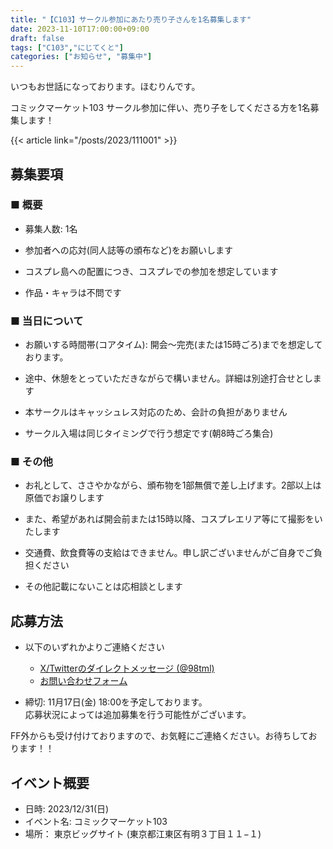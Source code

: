 ```yaml
---
title: "【C103】サークル参加にあたり売り子さんを1名募集します"
date: 2023-11-10T17:00:00+09:00
draft: false
tags: ["C103","にじてくと"]
categories: ["お知らせ", "募集中"]
---
```


いつもお世話になっております。ほむりんです。

コミックマーケット103 サークル参加に伴い、売り子をしてくださる方を1名募集します！

{{< article link="/posts/2023/111001" >}}

## 募集要項

### ■ 概要

- 募集人数: 1名

- 参加者への応対(同人誌等の頒布など)をお願いします

- コスプレ島への配置につき、コスプレでの参加を想定しています
- 作品・キャラは不問です

### ■ 当日について

- お願いする時間帯(コアタイム): 開会〜完売(または15時ごろ)までを想定しております。
- 途中、休憩をとっていただきながらで構いません。詳細は別途打合せとします

- 本サークルはキャッシュレス対応のため、会計の負担がありません

- サークル入場は同じタイミングで行う想定です(朝8時ごろ集合)

### ■ その他

- お礼として、ささやかながら、頒布物を1部無償で差し上げます。2部以上は原価でお譲りします
- また、希望があれば開会前または15時以降、コスプレエリア等にて撮影をいたします

- 交通費、飲食費等の支給はできません。申し訳ございませんがご自身でご負担ください
- その他記載にないことは応相談とします

## 応募方法

- 以下のいずれかよりご連絡ください
  - [X/Twitterのダイレクトメッセージ (@98tml)](https://twitter.com/98tml)
  - [お問い合わせフォーム](https://t98.info/contact/)

- 締切: 11月17日(金) 18:00を予定しております。  
応募状況によっては追加募集を行う可能性がございます。

FF外からも受け付けておりますので、お気軽にご連絡ください。お待ちしております！！

## イベント概要

- 日時: 2023/12/31(日)
- イベント名: コミックマーケット103
- 場所： 東京ビッグサイト (東京都江東区有明３丁目１１−１)


